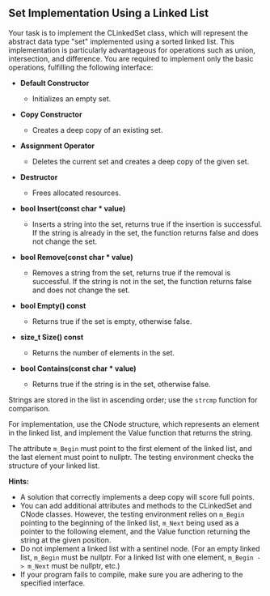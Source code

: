 ## Set Implementation Using a Linked List

Your task is to implement the CLinkedSet class, which will represent the abstract data type "set" implemented using a sorted linked list. This implementation is particularly advantageous for operations such as union, intersection, and difference. You are required to implement only the basic operations, fulfilling the following interface:

- **Default Constructor**
  - Initializes an empty set.
  
- **Copy Constructor**
  - Creates a deep copy of an existing set.
  
- **Assignment Operator**
  - Deletes the current set and creates a deep copy of the given set.
  
- **Destructor**
  - Frees allocated resources.
  
- **bool Insert(const char * value)**
  - Inserts a string into the set, returns true if the insertion is successful. If the string is already in the set, the function returns false and does not change the set.
  
- **bool Remove(const char * value)**
  - Removes a string from the set, returns true if the removal is successful. If the string is not in the set, the function returns false and does not change the set.
  
- **bool Empty() const**
  - Returns true if the set is empty, otherwise false.
  
- **size_t Size() const**
  - Returns the number of elements in the set.
  
- **bool Contains(const char * value)**
  - Returns true if the string is in the set, otherwise false.

Strings are stored in the list in ascending order; use the `strcmp` function for comparison.

For implementation, use the CNode structure, which represents an element in the linked list, and implement the Value function that returns the string.

The attribute `m_Begin` must point to the first element of the linked list, and the last element must point to nullptr. The testing environment checks the structure of your linked list.

**Hints:**
- A solution that correctly implements a deep copy will score full points.
- You can add additional attributes and methods to the CLinkedSet and CNode classes. However, the testing environment relies on `m_Begin` pointing to the beginning of the linked list, `m_Next` being used as a pointer to the following element, and the Value function returning the string at the given position.
- Do not implement a linked list with a sentinel node. (For an empty linked list, `m_Begin` must be nullptr. For a linked list with one element, `m_Begin -> m_Next` must be nullptr, etc.)
- If your program fails to compile, make sure you are adhering to the specified interface.
